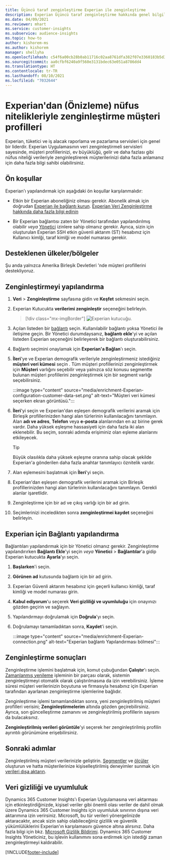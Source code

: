 ```yaml
---
title: Üçüncü taraf zenginleştirme Experian ile zenginleştirme
description: Experian Üçüncü taraf zenginleştirme hakkında genel bilgiler.
ms.date: 04/09/2021
ms.reviewer: mhart
ms.service: customer-insights
ms.subservice: audience-insights
ms.topic: how-to
author: kishorem-ms
ms.author: kishorem
manager: shellyha
ms.openlocfilehash: c54f6a00cb28b0ab11716c02aa8761dfa382f07e3360183b5d38b9720e890c21
ms.sourcegitcommit: aa0cfbf6240a9f560e3131bdec63e051a8786dd4
ms.translationtype: HT
ms.contentlocale: tr-TR
ms.lasthandoff: 08/10/2021
ms.locfileid: "7032644"
---
```

# <a name="enrich-customer-profiles-with-demographics-from-experian-preview"></a>Experian'dan (Önizleme) nüfus nitelikleriyle zenginleştirme müşteri profilleri

Experian, tüketici ve iş alacak raporlama ve pazarlama servisleri için genel bir liderdir. Experian Uygulamasının veri zenginleştirmeli servisleri sayesinde, müşteri profillerinizi, ev büyüklüğü, gelir ve daha fazlası gibi nüfus niteliği verileriyle zenginleştirerek müşterilerinizi daha fazla anlamanız için daha fazla bilgi sahibi olabilirsiniz.

## <a name="prerequisites"></a>Ön koşullar

Experian'ı yapılandırmak için aşağıdaki ön koşullar karşılanmalıdır:

- Etkin bir Experian aboneliğiniz olması gerekir. Abonelik almak için doğrudan [Experian ile bağlantı kurun](https://www.experian.com/marketing-services/contact). [Experian Veri Zenginleştirme hakkında daha fazla bilgi edinin](https://www.experian.com/marketing-services/microsoft?cmpid=ems_web_mci_cdppage)

- Bir Experian bağlantısı zaten bir Yönetici tarafından yapılandırılmış olabilir *veya* [Yönetici](permissions.md#administrator) izinlere sahip olmanız gerekir. Ayrıca, sizin için oluşturulan Experian SSH etkin güvenli aktarım (ST) hesabınız için Kullanıcı kimlği, taraf kimlği ve model numarası gerekir.

## <a name="supported-countriesregions"></a>Desteklenen ülkeler/bölgeler

Şu anda yalnızca Amerika Birleşik Devletleri 'nde müşteri profillerini destekliyoruz.

## <a name="configure-the-enrichment"></a>Zenginleştirmeyi yapılandırma

1. **Veri** > **Zenginleştirme** sayfasına gidin ve **Keşfet** sekmesini seçin.

1. Experian Kutucukta **verilerimi zenginleştir** seçeneğini belirleyin.

   > [!div class="mx-imgBorder"]
   > ![Experian kutucuğu.](media/experian-tile.png "Experian tile")
   > 

1. Açılan listeden bir [bağlantı](connections.md) seçin. Kullanılabilir bağlantı yoksa Yönetici ile iletişime geçin. Bir Yönetici durumdaysanız, **bağlantı ekle**'yi ve açılan listeden Experian seçeneğini belirleyerek bir bağlantı oluşturabilirsiniz. 

1. Bağlantı seçimini onaylamak için **Experian'a Bağlan**'ı seçin.

1.  **İleri**'ye ve Experian demografik verileriyle zenginleştirmeniz istediğiniz **müşteri veri kümesi** seçin . Tüm müşteri profillerinizi zenginleştirmek için **Müşteri** varlığını seçebilir veya yalnızca söz konusu segmentte bulunan müşteri profillerini zenginleştirmek için bir segment varlığı seçebilirsiniz.

    :::image type="content" source="media/enrichment-Experian-configuration-customer-data-set.png" alt-text="Müşteri veri kümesi seçerken ekran görüntüsü.":::

1. **İleri**'yi seçin ve Experian'dan eşleşen demografik verilerini aramak için Birleşik profillerinizden hangi alan türlerinin kullanılacağını tanımlayın. Alan **adı ve adres**, **Telefon** veya **e-posta** alanlarından en az birine gerek vardır. Daha yüksek eşleşme hassasiyeti için daha fazla iki alan eklenebilir. Bu seçim, sonraki adımda erişiminiz olan eşleme alanlarını etkileyecek.

    > [!TIP]
    > Büyük olasılıkla daha yüksek eşleşme oranına sahip olacak şekilde Experian'a gönderilen daha fazla anahtar tanımlayıcı öznitelik vardır.

1. Alan eşlemesini başlatmak için **İleri**'yi seçin.

1. Experian'dan eşleşen demografik verilerini aramak için Birleşik profillerinizden hangi alan türlerinin kullanılacağını tanımlayın. Gerekli alanlar işaretlidir.

1. Zenginleştirme için bir ad ve çıkış varlığı için bir ad girin.

1. Seçimlerinizi inceledikten sonra **zenginleştirmei kaydet** seçeneğini belirleyin.

## <a name="configure-the-connection-for-experian"></a>Experian için Bağlantı yapılandırma 

Bağlantıları yapılandırmak için bir Yönetici olmanız gerekir. Zenginleştirme yapılandırırken **Bağlantı Ekle**'yi seçin *veya* **Yönetici** > **Bağlantılar**'a gidip Experian kutucukta **Ayarla**'yı seçin.

1. **Başlarken**'i seçin.

1. **Görünen ad** kutusunda bağlantı için bir ad girin.

1. Experian Güvenli aktarım hesabınız için geçerli kullanıcı kimliği, taraf kimliği ve model numarası girin.

1. **Kabul ediyorum**'u seçerek **Veri gizliliği ve uyumluluğu** için onayınızı gözden geçirin ve sağlayın.

1. Yapılandırmayı doğrulamak için **Doğrula**'yı seçin.

1. Doğrulamayı tamamladıktan sonra, **Kaydet**'i seçin.
   
   :::image type="content" source="media/enrichment-Experian-connection.png" alt-text="Experian bağlantı Yapılandırması bölmesi":::

## <a name="enrichment-results"></a>Zenginleştirme sonuçları

Zenginleştirme işlemini başlatmak için, komut çubuğundan **Çalıştır**'ı seçin. [Zamanlanmış yenileme](system.md#schedule-tab) işleminin bir parçası olarak, sistemin zenginleştirmeyi otomatik olarak çalıştırılmasına da izin verebilirsiniz. İşleme süresi müşteri verilerinizin boyutuna ve firmasıyla hesabınız için Experian tarafından ayarlanan zenginleştirme işlemlerine bağlıdır.

Zenginleştirme işlemi tamamlandıktan sonra, yeni zenginleştirilmiş müşteri profilleri verisini; **Zenginleştirmelerim** altında gözden geçirebilirsiniz. Ayrıca, son güncelleştirme zamanını ve zenginleştirilmiş profillerin sayısını da bulacaksınız.

**Zenginleştirilmiş verileri görüntüle**'yi seçerek her zenginleştirilmiş profilin ayrıntılı görünümüne erişebilirsiniz.

## <a name="next-steps"></a>Sonraki adımlar

Zenginleştirilmiş müşteri verilerinizle geliştirin. [Segmentler](segments.md) ve [ölçüler](measures.md) oluşturun ve hatta müşterilerinize kişiselleştirilmiş deneyimler sunmak için [verileri dışa aktarın](export-destinations.md).

## <a name="data-privacy-and-compliance"></a>Veri gizliliği ve uyumluluk

Dynamics 365 Customer Insights'ı Experian Uygulamasına veri aktarması için etkinleştirdiğinizde, kişisel veriler gibi önemli olası veriler de dahil olmak üzere Dynamics 365 Customer Insights için uyumluluk sınırının dışına veri aktarımına izin verirsiniz. Microsoft, bu tür verileri yönergelinizde aktaracaktır, ancak sizin sahip olabileceğiniz gizlilik ve güvenlik yükümlülüklerini Experian'ın karşılamasını güvence altına alırsınız. Daha fazla bilgi için bkz. [Microsoft Gizlilik Bildirimi](https://go.microsoft.com/fwlink/?linkid=396732).
Dynamics 365 Customer Insights Yöneticiniz, bu işlevin kullanımını sona erdirmek için istediği zaman zenginleştirmeyi kaldırabilir.


[!INCLUDE[footer-include](../includes/footer-banner.md)]

